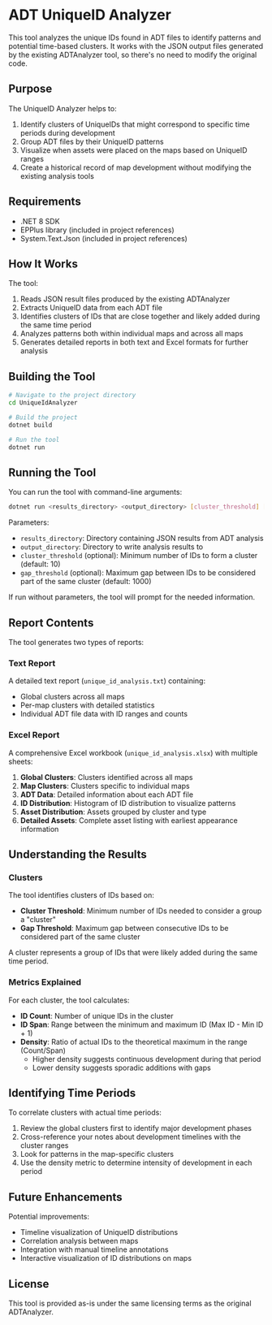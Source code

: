 # ADT UniqueID Analyzer

This tool analyzes the unique IDs found in ADT files to identify patterns and potential time-based clusters. It works with the JSON output files generated by the existing ADTAnalyzer tool, so there's no need to modify the original code.

## Purpose

The UniqueID Analyzer helps to:

1. Identify clusters of UniqueIDs that might correspond to specific time periods during development
2. Group ADT files by their UniqueID patterns
3. Visualize when assets were placed on the maps based on UniqueID ranges
4. Create a historical record of map development without modifying the existing analysis tools

## Requirements

- .NET 8 SDK
- EPPlus library (included in project references)
- System.Text.Json (included in project references)

## How It Works

The tool:

1. Reads JSON result files produced by the existing ADTAnalyzer
2. Extracts UniqueID data from each ADT file
3. Identifies clusters of IDs that are close together and likely added during the same time period
4. Analyzes patterns both within individual maps and across all maps
5. Generates detailed reports in both text and Excel formats for further analysis

## Building the Tool

```bash
# Navigate to the project directory
cd UniqueIdAnalyzer

# Build the project
dotnet build

# Run the tool
dotnet run
```

## Running the Tool

You can run the tool with command-line arguments:

```bash
dotnet run <results_directory> <output_directory> [cluster_threshold] [gap_threshold]
```

Parameters:

- `results_directory`: Directory containing JSON results from ADT analysis
- `output_directory`: Directory to write analysis results to
- `cluster_threshold` (optional): Minimum number of IDs to form a cluster (default: 10)
- `gap_threshold` (optional): Maximum gap between IDs to be considered part of the same cluster (default: 1000)

If run without parameters, the tool will prompt for the needed information.

## Report Contents

The tool generates two types of reports:

### Text Report

A detailed text report (`unique_id_analysis.txt`) containing:

- Global clusters across all maps
- Per-map clusters with detailed statistics
- Individual ADT file data with ID ranges and counts

### Excel Report

A comprehensive Excel workbook (`unique_id_analysis.xlsx`) with multiple sheets:

1. **Global Clusters**: Clusters identified across all maps
2. **Map Clusters**: Clusters specific to individual maps
3. **ADT Data**: Detailed information about each ADT file
4. **ID Distribution**: Histogram of ID distribution to visualize patterns
5. **Asset Distribution**: Assets grouped by cluster and type
6. **Detailed Assets**: Complete asset listing with earliest appearance information

## Understanding the Results

### Clusters

The tool identifies clusters of IDs based on:

- **Cluster Threshold**: Minimum number of IDs needed to consider a group a "cluster"
- **Gap Threshold**: Maximum gap between consecutive IDs to be considered part of the same cluster

A cluster represents a group of IDs that were likely added during the same time period.

### Metrics Explained

For each cluster, the tool calculates:

- **ID Count**: Number of unique IDs in the cluster
- **ID Span**: Range between the minimum and maximum ID (Max ID - Min ID + 1)
- **Density**: Ratio of actual IDs to the theoretical maximum in the range (Count/Span)
  - Higher density suggests continuous development during that period
  - Lower density suggests sporadic additions with gaps

## Identifying Time Periods

To correlate clusters with actual time periods:

1. Review the global clusters first to identify major development phases
2. Cross-reference your notes about development timelines with the cluster ranges
3. Look for patterns in the map-specific clusters
4. Use the density metric to determine intensity of development in each period

## Future Enhancements

Potential improvements:

- Timeline visualization of UniqueID distributions
- Correlation analysis between maps
- Integration with manual timeline annotations
- Interactive visualization of ID distributions on maps

## License

This tool is provided as-is under the same licensing terms as the original ADTAnalyzer.
